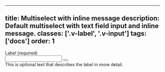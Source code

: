 <!--
 *              Copyright (c) 2025 Visa, Inc.
 *
 * Licensed under the Apache License, Version 2.0 (the "License");
 * you may not use this file except in compliance with the License.
 * You may obtain a copy of the License at
 *
 *         http://www.apache.org/licenses/LICENSE-2.0
 *
 * Unless required by applicable law or agreed to in writing, software
 * distributed under the License is distributed on an "AS IS" BASIS,
 * WITHOUT WARRANTIES OR CONDITIONS OF ANY KIND, either express or implied.
 * See the License for the specific language governing permissions and
 * limitations under the License.
 *
 -->
---
title: Multiselect with inline message
description: Default multiselect with text field input and inline message.
classes: ['.v-label', '.v-input']
tags: ['docs']
order: 1
---

<div class="v-combobox">
  <div class="v-dropdown v-flex v-flex-col v-gap-4">
    <label class="v-label" for="multiselect-inline-message" id="multiselect-inline-message-label">
      Label (required)
    </label>
    <div class="v-input-container v-surface v-flex-row v-py-3 v-pl-3 v-pr-6">
      <input class="v-input" id="multiselect-inline-message" name="multiselect-inline-message" required="" type="text" aria-describedby="multiselect-message-inline-message"/>
      <button aria-expanded="false" aria-haspopup="listbox" aria-labelledby="multiselect-inline-message-label" class="v-button v-button-icon v-button-tertiary v-button-small" type="button" tabindex="-1">
        <svg aria-hidden="true" class="v-icon v-icon-visa v-icon-tiny" focusable="false" viewbox="0 0 16 16">
          <use href="#visa-chevron-down-tiny">
          </use>
        </svg>
      </button>
    </div>
      <span class="v-input-message" id="multiselect-message-inline-message">
      This is optional text that describes the label in more detail.
    </span>
  </div>
</div>
